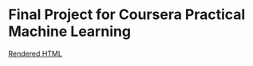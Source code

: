 # Final Project for Coursera Practical Machine Learning
 
[Rendered HTML](https://pgromano.github.io/Practical_Machine_learning_Final_Project)
